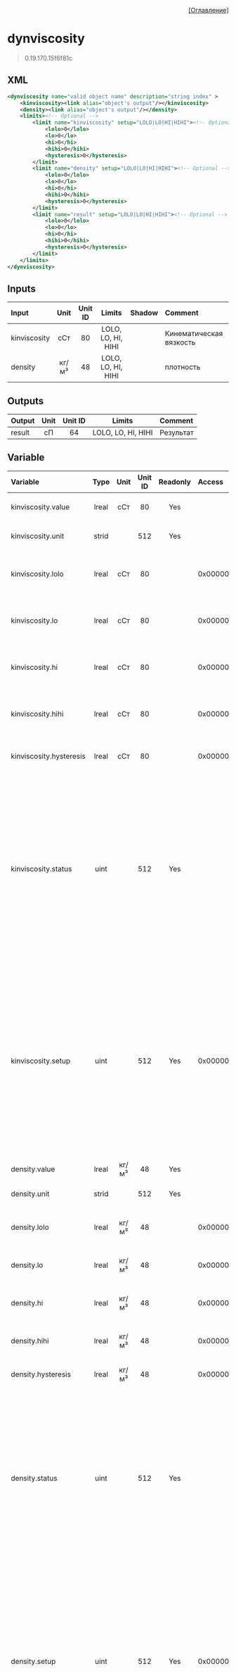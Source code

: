 <p align='right'><a href='index.html'>[Оглавление]</a></p>

# dynviscosity
> 0.19.170.15f6f81c
## XML
````xml
<dynviscosity name="valid object name" description="string index" >
	<kinviscosity><link alias="object's output"/></kinviscosity>
	<density><link alias="object's output"/></density>
	<limits><!-- Optional -->
		<limit name="kinviscosity" setup="LOLO|LO|HI|HIHI"><!-- Optional -->
			<lolo>0</lolo>
			<lo>0</lo>
			<hi>0</hi>
			<hihi>0</hihi>
			<hysteresis>0</hysteresis>
		</limit>
		<limit name="density" setup="LOLO|LO|HI|HIHI"><!-- Optional -->
			<lolo>0</lolo>
			<lo>0</lo>
			<hi>0</hi>
			<hihi>0</hihi>
			<hysteresis>0</hysteresis>
		</limit>
		<limit name="result" setup="LOLO|LO|HI|HIHI"><!-- Optional -->
			<lolo>0</lolo>
			<lo>0</lo>
			<hi>0</hi>
			<hihi>0</hihi>
			<hysteresis>0</hysteresis>
		</limit>
	</limits>
</dynviscosity>
````

## Inputs
Input | Unit | Unit ID | Limits | Shadow | Comment
:-- |:--:|:--:|:--:|:--:|:--
kinviscosity | сСт | 80 | LOLO, LO, HI, HIHI |  | Кинематическая вязкость
density | кг/м³ | 48 | LOLO, LO, HI, HIHI |  | плотность

## Outputs
Output | Unit | Unit ID | Limits | Comment
:-- |:--:|:--:|:--:|:--
result | сП | 64 | LOLO, LO, HI, HIHI | Результат

## Variable
Variable | Type | Unit | Unit ID | Readonly | Access | Comment
:-- |:--:|:--:|:--:|:--:|:-- |:--
kinviscosity.value | lreal | сСт | 80 | Yes |   | Кинематическая вязкость. Текущее значение
kinviscosity.unit | strid |  | 512 | Yes |   | Кинематическая вязкость. Единицы измерения
kinviscosity.lolo | lreal | сСт | 80 |  | 0x00000200 | Кинематическая вязкость. Значение аварийного минимума
kinviscosity.lo | lreal | сСт | 80 |  | 0x00000200 | Кинематическая вязкость. Значение предаварийного минимума
kinviscosity.hi | lreal | сСт | 80 |  | 0x00000200 | Кинематическая вязкость. Значение предаварийного максимума
kinviscosity.hihi | lreal | сСт | 80 |  | 0x00000200 | Кинематическая вязкость. Значение аварийного максимума
kinviscosity.hysteresis | lreal | сСт | 80 |  | 0x00000200 | Кинематическая вязкость. Значение гистерезиса
kinviscosity.status | uint |  | 512 | Yes |   | Кинематическая вязкость. Статус:<br/>0: Неопределен<br/>1: Недействительное значение<br/>2: Значение ниже аварийного минимума<br/>3: Значение ниже предаварийного минимума<br/>4: Значение в рабочем диапазоне<br/>5: Значение выше предаварийного максимума<br/>6: Значение выше аварийного максимума<br/>
kinviscosity.setup | uint |  | 512 | Yes | 0x00000200 | Кинематическая вязкость. Настройка:<br/>0x0001: Не выдавать сообщения<br/>0x0002: Выдавать сообщение аварийного минимума<br/>0x0004: Выдавать сообщение предаварийного минимума<br/>0x0008: Выдавать сообщение предаварийного максимума<br/>0x0010: Выдавать сообщение аварийного максимума<br/>
density.value | lreal | кг/м³ | 48 | Yes |   | плотность. Текущее значение
density.unit | strid |  | 512 | Yes |   | плотность. Единицы измерения
density.lolo | lreal | кг/м³ | 48 |  | 0x00000200 | плотность. Значение аварийного минимума
density.lo | lreal | кг/м³ | 48 |  | 0x00000200 | плотность. Значение предаварийного минимума
density.hi | lreal | кг/м³ | 48 |  | 0x00000200 | плотность. Значение предаварийного максимума
density.hihi | lreal | кг/м³ | 48 |  | 0x00000200 | плотность. Значение аварийного максимума
density.hysteresis | lreal | кг/м³ | 48 |  | 0x00000200 | плотность. Значение гистерезиса
density.status | uint |  | 512 | Yes |   | плотность. Статус:<br/>0: Неопределен<br/>1: Недействительное значение<br/>2: Значение ниже аварийного минимума<br/>3: Значение ниже предаварийного минимума<br/>4: Значение в рабочем диапазоне<br/>5: Значение выше предаварийного максимума<br/>6: Значение выше аварийного максимума<br/>
density.setup | uint |  | 512 | Yes | 0x00000200 | плотность. Настройка:<br/>0x0001: Не выдавать сообщения<br/>0x0002: Выдавать сообщение аварийного минимума<br/>0x0004: Выдавать сообщение предаварийного минимума<br/>0x0008: Выдавать сообщение предаварийного максимума<br/>0x0010: Выдавать сообщение аварийного максимума<br/>
result.value | lreal | сП | 64 | Yes |   | Результат. Текущее значение
result.unit | strid |  | 512 | Yes |   | Результат. Единицы измерения
result.lolo | lreal | сП | 64 |  | 0x00000200 | Результат. Значение аварийного минимума
result.lo | lreal | сП | 64 |  | 0x00000200 | Результат. Значение предаварийного минимума
result.hi | lreal | сП | 64 |  | 0x00000200 | Результат. Значение предаварийного максимума
result.hihi | lreal | сП | 64 |  | 0x00000200 | Результат. Значение аварийного максимума
result.hysteresis | lreal | сП | 64 |  | 0x00000200 | Результат. Значение гистерезиса
result.status | uint |  | 512 | Yes |   | Результат. Статус:<br/>0: Неопределен<br/>1: Недействительное значение<br/>2: Значение ниже аварийного минимума<br/>3: Значение ниже предаварийного минимума<br/>4: Значение в рабочем диапазоне<br/>5: Значение выше предаварийного максимума<br/>6: Значение выше аварийного максимума<br/>
result.setup | uint |  | 512 | Yes | 0x00000200 | Результат. Настройка:<br/>0x0001: Не выдавать сообщения<br/>0x0002: Выдавать сообщение аварийного минимума<br/>0x0004: Выдавать сообщение предаварийного минимума<br/>0x0008: Выдавать сообщение предаварийного максимума<br/>0x0010: Выдавать сообщение аварийного максимума<br/>
fault | udint |  | 512 | Yes |   | Флаг ошибки


<p align='right'><a href='index.html'>[Оглавление]</a></p>

